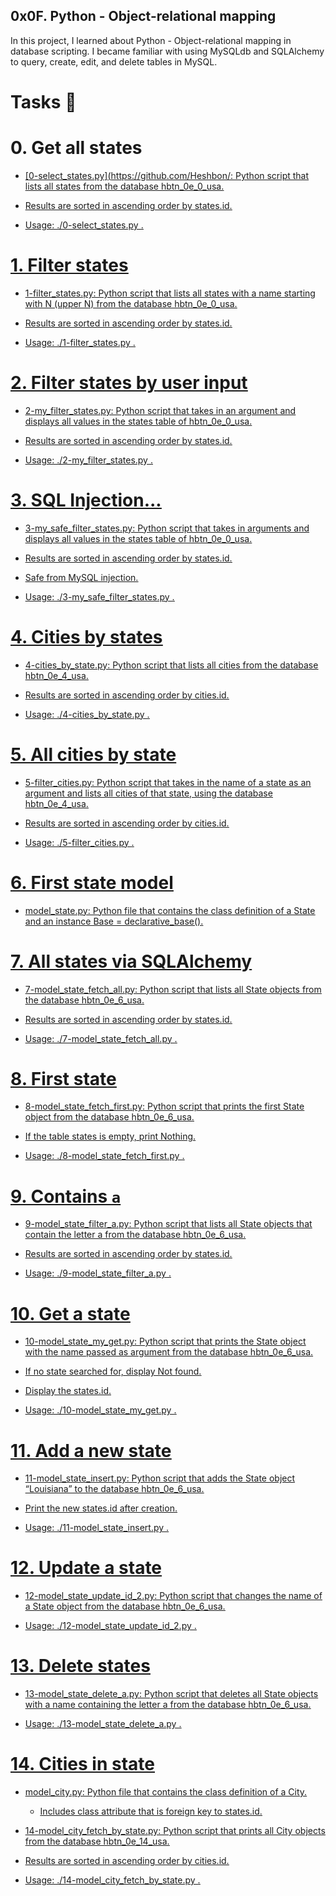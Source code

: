 ## 0x0F. Python - Object-relational mapping

In this project, I learned about Python - Object-relational mapping in database scripting. I became familiar with using MySQLdb and SQLAlchemy to query, create, edit, and delete tables in MySQL.

# Tasks 📃

# 0. Get all states

+ <u>[0-select_states.py](https://github.com/Heshbon/<u/>: Python script that lists all states from the database hbtn_0e_0_usa.

+ Results are sorted in ascending order by states.id.

+ Usage: ./0-select_states.py <mysql username> <mysql password> <database name>.

# 1. Filter states

+ 1-filter_states.py: Python script that lists all states with a name starting with N (upper N) from the database hbtn_0e_0_usa.

+ Results are sorted in ascending order by states.id.

+ Usage: ./1-filter_states.py <mysql username> <mysql password> <database name>.

# 2. Filter states by user input

+ 2-my_filter_states.py: Python script that takes in an argument and displays all values in the states table of hbtn_0e_0_usa.

+ Results are sorted in ascending order by states.id.

+ Usage: ./2-my_filter_states.py <mysql username> <mysql password> <database name> <state name searched>.

# 3. SQL Injection...

+ 3-my_safe_filter_states.py: Python script that takes in arguments and displays all values in the states table of hbtn_0e_0_usa.

+ Results are sorted in ascending order by states.id.

+ Safe from MySQL injection.

+ Usage: ./3-my_safe_filter_states.py <mysql username> <mysql password> <database name> <state name searched>.

# 4. Cities by states

+ 4-cities_by_state.py: Python script that lists all cities from the database hbtn_0e_4_usa.

+ Results are sorted in ascending order by cities.id.

+ Usage: ./4-cities_by_state.py <mysql username> <mysql password> <database name>.

# 5. All cities by state

+ 5-filter_cities.py: Python script that takes in the name of a state as an argument and lists all cities of that state, using the database hbtn_0e_4_usa.

+ Results are sorted in ascending order by cities.id.

+ Usage: ./5-filter_cities.py <mysql username> <mysql password> <database name>.

# 6. First state model

+ model_state.py: Python file that contains the class definition of a State and an instance Base = declarative_base().

# 7. All states via SQLAlchemy

+ 7-model_state_fetch_all.py: Python script that lists all State objects from the database hbtn_0e_6_usa.

+ Results are sorted in ascending order by states.id.

+ Usage: ./7-model_state_fetch_all.py <mysql username> <mysql password> <database name>.

# 8. First state

+ 8-model_state_fetch_first.py: Python script that prints the first State object from the database hbtn_0e_6_usa.

+ If the table states is empty, print Nothing.

+ Usage: ./8-model_state_fetch_first.py <mysql username> <mysql password> <database name>.

# 9. Contains `a`

+ 9-model_state_filter_a.py: Python script that lists all State objects that contain the letter a from the database hbtn_0e_6_usa.

+ Results are sorted in ascending order by states.id.

+ Usage: ./9-model_state_filter_a.py <mysql username> <mysql password> <database name>.

# 10. Get a state

+ 10-model_state_my_get.py: Python script that prints the State object with the name passed as argument from the database hbtn_0e_6_usa.

+ If no state searched for, display Not found.

+ Display the states.id.

+ Usage: ./10-model_state_my_get.py <mysql username> <mysql password> <database name> <state name to search>.

# 11. Add a new state

+ 11-model_state_insert.py: Python script that adds the State object “Louisiana” to the database hbtn_0e_6_usa.

+ Print the new states.id after creation.

+ Usage: ./11-model_state_insert.py <mysql username> <mysql password> <database name>.

# 12. Update a state

+ 12-model_state_update_id_2.py: Python script that changes the name of a State object from the database hbtn_0e_6_usa.

+ Usage: ./12-model_state_update_id_2.py <mysql usernam> <mysql password> <database name>.

# 13. Delete states

+ 13-model_state_delete_a.py: Python script that deletes all State objects with a name containing the letter a from the database hbtn_0e_6_usa.

+ Usage: ./13-model_state_delete_a.py <mysql username> <mysql password> <database name>.

# 14. Cities in state

+ model_city.py: Python file that contains the class definition of a City.

  + Includes class attribute that is foreign key to states.id.


+ 14-model_city_fetch_by_state.py: Python script that prints all City objects from the database hbtn_0e_14_usa.

* Results are sorted in ascending order by cities.id.

* Usage: ./14-model_city_fetch_by_state.py <mysql username> <mysql password> <database name>.
